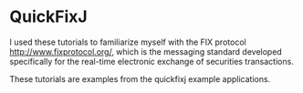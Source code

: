 QuickFixJ
=========
I used these tutorials to familiarize myself with the FIX protocol http://www.fixprotocol.org/, which is the messaging standard developed specifically for the real-time electronic exchange of securities transactions.

These tutorials are examples from the quickfixj example applications.
